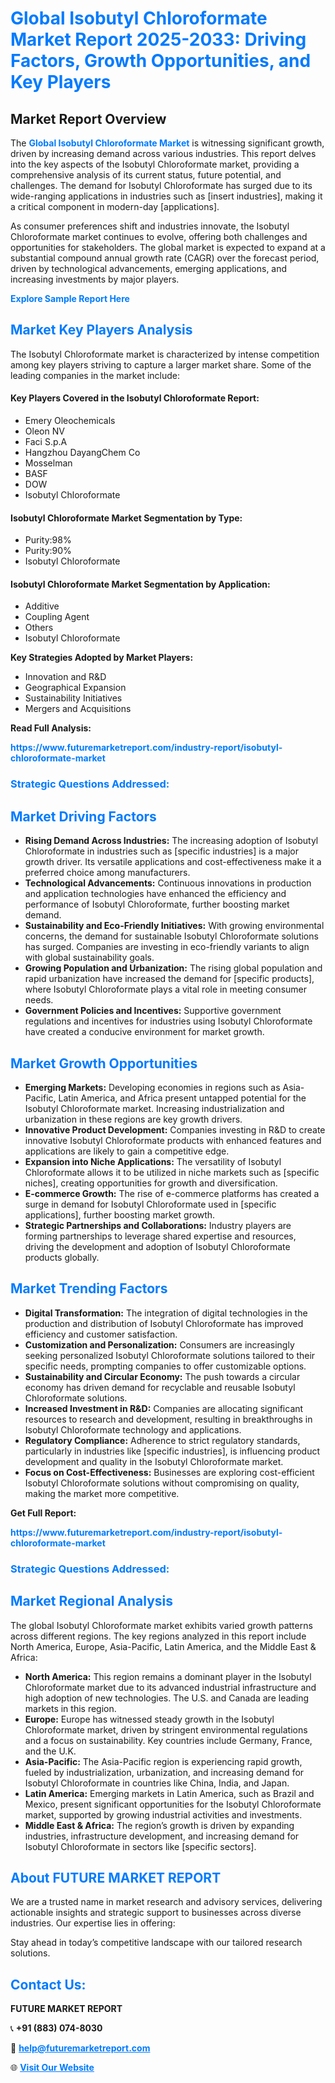 <h1 style="color: #007BFF;">Global Isobutyl Chloroformate Market Report 2025-2033: Driving Factors, Growth Opportunities, and Key Players</h1>

<section id="overview">
<h2>Market Report Overview</h2>
<p>The <a href="https://www.futuremarketreport.com/industry-report/isobutyl-chloroformate-market" style="color: #007BFF; text-decoration: none;"><strong>Global Isobutyl Chloroformate Market</strong></a> is witnessing significant growth, driven by increasing demand across various industries. This report delves into the key aspects of the Isobutyl Chloroformate market, providing a comprehensive analysis of its current status, future potential, and challenges. The demand for Isobutyl Chloroformate has surged due to its wide-ranging applications in industries such as [insert industries], making it a critical component in modern-day [applications].</p>
<p>As consumer preferences shift and industries innovate, the Isobutyl Chloroformate market continues to evolve, offering both challenges and opportunities for stakeholders. The global market is expected to expand at a substantial compound annual growth rate (CAGR) over the forecast period, driven by technological advancements, emerging applications, and increasing investments by major players.</p>
</section>

<section id="overview">
<p><a href="https://www.futuremarketreport.com/request-sample/reportId=98934" style="color: #007BFF; text-decoration: none;"><strong>Explore Sample Report Here</strong></a></p>
</section>

<section id="key-players">
<h2 style="color: #007BFF;">Market Key Players Analysis</h2>
<p>The Isobutyl Chloroformate market is characterized by intense competition among key players striving to capture a larger market share. Some of the leading companies in the market include:</p>
<h4>Key Players Covered in the Isobutyl Chloroformate Report:</h4>
<ul><li>Emery Oleochemicals</li><li>Oleon NV</li><li>Faci S.p.A</li><li>Hangzhou DayangChem Co</li><li>Mosselman</li><li>BASF</li><li>DOW</li><li>Isobutyl Chloroformate</li></ul>
<h4>Isobutyl Chloroformate Market Segmentation by Type:</h4>
<ul><li>Purity:98%</li><li>Purity:90%</li><li>Isobutyl Chloroformate</li></ul>

<h4>Isobutyl Chloroformate Market Segmentation by Application:</h4>
<ul><li>Additive</li><li>Coupling Agent</li><li>Others</li><li>Isobutyl Chloroformate</li></ul>
<p><strong>Key Strategies Adopted by Market Players:</strong></p>
<ul>
<li>Innovation and R&D</li>
<li>Geographical Expansion</li>
<li>Sustainability Initiatives</li>
<li>Mergers and Acquisitions</li>
</ul>
</section>

<section>
<p><strong>Read Full Analysis: </strong></p><a href="https://www.futuremarketreport.com/industry-report/isobutyl-chloroformate-market" style="color: #007BFF; text-decoration: none;"><strong>https://www.futuremarketreport.com/industry-report/isobutyl-chloroformate-market</strong></a>
<h3 style="color: #007BFF;">Strategic Questions Addressed:</h3>
</section>

<section id="driving-factors">
<h2 style="color: #007BFF;">Market Driving Factors</h2>
<ul>
<li><strong>Rising Demand Across Industries:</strong> The increasing adoption of Isobutyl Chloroformate in industries such as [specific industries] is a major growth driver. Its versatile applications and cost-effectiveness make it a preferred choice among manufacturers.</li>
<li><strong>Technological Advancements:</strong> Continuous innovations in production and application technologies have enhanced the efficiency and performance of Isobutyl Chloroformate, further boosting market demand.</li>
<li><strong>Sustainability and Eco-Friendly Initiatives:</strong> With growing environmental concerns, the demand for sustainable Isobutyl Chloroformate solutions has surged. Companies are investing in eco-friendly variants to align with global sustainability goals.</li>
<li><strong>Growing Population and Urbanization:</strong> The rising global population and rapid urbanization have increased the demand for [specific products], where Isobutyl Chloroformate plays a vital role in meeting consumer needs.</li>
<li><strong>Government Policies and Incentives:</strong> Supportive government regulations and incentives for industries using Isobutyl Chloroformate have created a conducive environment for market growth.</li>
</ul>
</section>

<section id="growth-opportunities">
<h2 style="color: #007BFF;">Market Growth Opportunities</h2>
<ul>
<li><strong>Emerging Markets:</strong> Developing economies in regions such as Asia-Pacific, Latin America, and Africa present untapped potential for the Isobutyl Chloroformate market. Increasing industrialization and urbanization in these regions are key growth drivers.</li>
<li><strong>Innovative Product Development:</strong> Companies investing in R&D to create innovative Isobutyl Chloroformate products with enhanced features and applications are likely to gain a competitive edge.</li>
<li><strong>Expansion into Niche Applications:</strong> The versatility of Isobutyl Chloroformate allows it to be utilized in niche markets such as [specific niches], creating opportunities for growth and diversification.</li>
<li><strong>E-commerce Growth:</strong> The rise of e-commerce platforms has created a surge in demand for Isobutyl Chloroformate used in [specific applications], further boosting market growth.</li>
<li><strong>Strategic Partnerships and Collaborations:</strong> Industry players are forming partnerships to leverage shared expertise and resources, driving the development and adoption of Isobutyl Chloroformate products globally.</li>
</ul>
</section>

<section id="trending-factors">
<h2 style="color: #007BFF;">Market Trending Factors</h2>
<ul>
<li><strong>Digital Transformation:</strong> The integration of digital technologies in the production and distribution of Isobutyl Chloroformate has improved efficiency and customer satisfaction.</li>
<li><strong>Customization and Personalization:</strong> Consumers are increasingly seeking personalized Isobutyl Chloroformate solutions tailored to their specific needs, prompting companies to offer customizable options.</li>
<li><strong>Sustainability and Circular Economy:</strong> The push towards a circular economy has driven demand for recyclable and reusable Isobutyl Chloroformate solutions.</li>
<li><strong>Increased Investment in R&D:</strong> Companies are allocating significant resources to research and development, resulting in breakthroughs in Isobutyl Chloroformate technology and applications.</li>
<li><strong>Regulatory Compliance:</strong> Adherence to strict regulatory standards, particularly in industries like [specific industries], is influencing product development and quality in the Isobutyl Chloroformate market.</li>
<li><strong>Focus on Cost-Effectiveness:</strong> Businesses are exploring cost-efficient Isobutyl Chloroformate solutions without compromising on quality, making the market more competitive.</li>
</ul>
</section>

<section>
<p><strong>Get Full Report: </strong></p><a href="https://www.futuremarketreport.com/industry-report/isobutyl-chloroformate-market" style="color: #007BFF; text-decoration: none;"><strong>https://www.futuremarketreport.com/industry-report/isobutyl-chloroformate-market</strong></a>
<h3 style="color: #007BFF;">Strategic Questions Addressed:</h3>
</section>


<section id="regional-analysis">
<h2 style="color: #007BFF;">Market Regional Analysis</h2>
<p>The global Isobutyl Chloroformate market exhibits varied growth patterns across different regions. The key regions analyzed in this report include North America, Europe, Asia-Pacific, Latin America, and the Middle East & Africa:</p>
<ul>
<li><strong>North America:</strong> This region remains a dominant player in the Isobutyl Chloroformate market due to its advanced industrial infrastructure and high adoption of new technologies. The U.S. and Canada are leading markets in this region.</li>
<li><strong>Europe:</strong> Europe has witnessed steady growth in the Isobutyl Chloroformate market, driven by stringent environmental regulations and a focus on sustainability. Key countries include Germany, France, and the U.K.</li>
<li><strong>Asia-Pacific:</strong> The Asia-Pacific region is experiencing rapid growth, fueled by industrialization, urbanization, and increasing demand for Isobutyl Chloroformate in countries like China, India, and Japan.</li>
<li><strong>Latin America:</strong> Emerging markets in Latin America, such as Brazil and Mexico, present significant opportunities for the Isobutyl Chloroformate market, supported by growing industrial activities and investments.</li>
<li><strong>Middle East & Africa:</strong> The region’s growth is driven by expanding industries, infrastructure development, and increasing demand for Isobutyl Chloroformate in sectors like [specific sectors].</li>
</ul>
</section>

<footer>
<h2 style="color: #007BFF;">About FUTURE MARKET REPORT</h2>
<p>We are a trusted name in market research and advisory services, delivering actionable insights and strategic support to businesses across diverse industries. Our expertise lies in offering:</p>

<p>Stay ahead in today’s competitive landscape with our tailored research solutions.</p>

<h2 style="color: #007BFF;">Contact Us:</h2>
<p><strong>FUTURE MARKET REPORT</strong></p>
<p>📞 <strong>+91 (883) 074-8030</strong></p>
<p>📧 <strong><a href="mailto:help@futuremarketreport.com" style="color: #007BFF;">help@futuremarketreport.com</a></strong></p>
<p>🌐 <strong><a href="https://www.futuremarketreport.com/" style="color: #007BFF;">Visit Our Website</a></strong></p>
</footer>